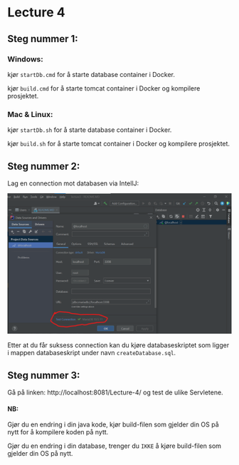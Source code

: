 # Lecture 4

## Steg nummer 1:

### Windows:

kjør `startDb.cmd` for å starte database container i Docker.

kjør `build.cmd` for å starte tomcat container i Docker og kompilere prosjektet.

### Mac & Linux:

kjør `startDb.sh` for å starte database container i Docker.

kjør `build.sh` for å starte tomcat container i Docker og kompilere prosjektet.

## Steg nummer 2:

Lag en connection mot databasen via IntellJ:

![Test Connection](testConnection.png "Test Connection")

Etter at du får suksess connection kan du kjøre databaseskriptet som ligger i mappen databaseskript under
navn `createDatabase.sql`.

## Steg nummer 3:

Gå på linken: http://localhost:8081/Lecture-4/ og test de ulike Servletene.

#### NB:

Gjør du en endring i din java kode, kjør build-filen som gjelder din OS på nytt for å kompilere koden på nytt.

Gjør du en endring i din database, trenger du `IKKE` å kjøre build-filen som gjelder din OS på nytt.
